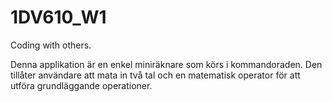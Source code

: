 # 1DV610_W1
Coding with others. 

Denna applikation är en enkel miniräknare som körs i kommandoraden.
Den tillåter användare att mata in två tal och en matematisk operator för att utföra 
grundläggande operationer.

